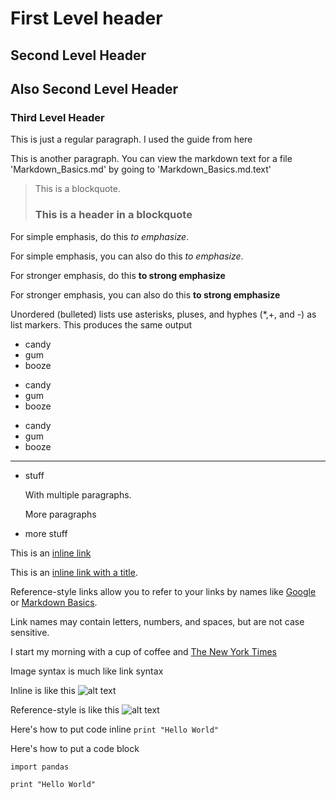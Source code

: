 First Level header
====================

Second Level Header
-------------------

## Also Second Level Header

### Third Level Header

This is just a regular paragraph.  I used the guide from here

This is another paragraph.  You can view the markdown text for a file 'Markdown_Basics.md' by going to 'Markdown_Basics.md.text'

> This is a blockquote.
> 
> ### This is a header in a blockquote

For simple emphasis, do this *to emphasize*.

For simple emphasis, you can also do this _to emphasize_.

For stronger emphasis, do this **to strong emphasize**

For stronger emphasis, you can also do this __to strong emphasize__

Unordered (bulleted) lists use asterisks, pluses, and hyphes (*,+, and -) as list markers.  This produces the same output

* candy
* gum
* booze

+ candy
+ gum
+ booze

- candy
- gum
- booze

***

* stuff
    
  With multiple paragraphs.
  
  More paragraphs
* more stuff

This is an [inline link](http://jobwaffle.com)

This is an [inline link with a title](http://jobwaffle.com "With a Title").

Reference-style links allow you to refer to your links by names like [Google][1] or [Markdown Basics][2].

[1]: http://google.com    "Google"
[2]: https://daringfireball.net/projects/markdown/basics  "Markdown Basics"

Link names may contain letters, numbers, and spaces, but are not case sensitive.

I start my morning with a cup of coffee and [The New York Times][NY Times]

[ny times]: http://www.nytimes.com

Image syntax is much like link syntax

Inline is like this ![alt text](http://commons.wikimedia.org/wiki/File:Google.png "Title")

Reference-style is like this ![alt text][myid]

[myid]: http://commons.wikimedia.org/wiki/File:Google.png "Title"

Here's how to put code inline `print "Hello World"`

Here's how to put a code block

    import pandas
    
    print "Hello World"
